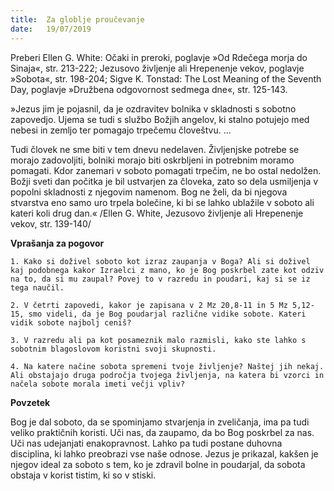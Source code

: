 ```yaml
---
title:  Za globlje proučevanje
date:   19/07/2019
---
```


Preberi Ellen G. White: Očaki in preroki, poglavje »Od Rdečega morja do Sinaja«, str. 213-222; Jezusovo življenje ali Hrepenenje vekov, poglavje »Sobota«, str. 198-204; Sigve K. Tonstad: The Lost Meaning of the Seventh Day, poglavje »Družbena odgovornost sedmega dne«, str. 125-143.

»Jezus jim je pojasnil, da je ozdravitev bolnika v skladnosti s sobotno zapovedjo. Ujema se tudi s službo Božjih angelov, ki stalno potujejo med nebesi in zemljo ter pomagajo trpečemu človeštvu. …

Tudi človek ne sme biti v tem dnevu nedelaven. Življenjske potrebe se morajo zadovoljiti, bolniki morajo biti oskrbljeni in potrebnim moramo pomagati. Kdor zanemari v soboto pomagati trpečim, ne bo ostal nedolžen. Božji sveti dan počitka je bil ustvarjen za človeka, zato so dela usmiljenja v popolni skladnosti z njegovim namenom. Bog ne želi, da bi njegova stvarstva eno samo uro trpela bolečine, ki bi se lahko ublažile v soboto ali kateri koli drug dan.« /Ellen G. White, Jezusovo življenje ali Hrepenenje vekov, str. 139-140/

**Vprašanja za pogovor**

`1.	Kako si doživel soboto kot izraz zaupanja v Boga? Ali si doživel kaj podobnega kakor Izraelci z mano, ko je Bog poskrbel zate kot odziv na to, da si mu zaupal? Povej to v razredu in poudari, kaj si se iz tega naučil.`

`2.	V četrti zapovedi, kakor je zapisana v 2 Mz 20,8-11 in 5 Mz 5,12-15, smo videli, da je Bog poudarjal različne vidike sobote. Kateri vidik sobote najbolj ceniš?`

`3.	V razredu ali pa kot posameznik malo razmisli, kako ste lahko s sobotnim blagoslovom koristni svoji skupnosti.`

`4.	Na katere načine sobota spremeni tvoje življenje? Naštej jih nekaj. Ali obstajajo druga področja tvojega življenja, na katera bi vzorci in načela sobote morala imeti večji vpliv?`

**Povzetek**

Bog je dal soboto, da se spominjamo stvarjenja in zveličanja, ima pa tudi veliko praktičnih koristi. Uči nas, da zaupamo, da bo Bog poskrbel za nas. Uči nas udejanjati enakopravnost. Lahko pa tudi postane duhovna disciplina, ki lahko preobrazi vse naše odnose. Jezus je prikazal, kakšen je njegov ideal za soboto s tem, ko je zdravil bolne in poudarjal, da sobota obstaja v korist tistim, ki so v stiski.

